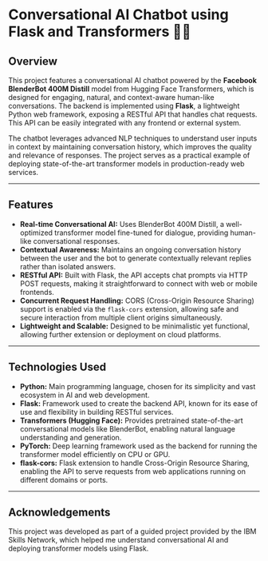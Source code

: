 # Conversational AI Chatbot using Flask and Transformers 🤖💬

## Overview  
This project features a conversational AI chatbot powered by the **Facebook BlenderBot 400M Distill** model from Hugging Face Transformers, which is designed for engaging, natural, and context-aware human-like conversations. The backend is implemented using **Flask**, a lightweight Python web framework, exposing a RESTful API that handles chat requests. This API can be easily integrated with any frontend or external system.

The chatbot leverages advanced NLP techniques to understand user inputs in context by maintaining conversation history, which improves the quality and relevance of responses. The project serves as a practical example of deploying state-of-the-art transformer models in production-ready web services.

---

## Features  
- **Real-time Conversational AI:** Uses BlenderBot 400M Distill, a well-optimized transformer model fine-tuned for dialogue, providing human-like conversational responses.  
- **Contextual Awareness:** Maintains an ongoing conversation history between the user and the bot to generate contextually relevant replies rather than isolated answers.  
- **RESTful API:** Built with Flask, the API accepts chat prompts via HTTP POST requests, making it straightforward to connect with web or mobile frontends.  
- **Concurrent Request Handling:** CORS (Cross-Origin Resource Sharing) support is enabled via the `flask-cors` extension, allowing safe and secure interaction from multiple client origins simultaneously.  
- **Lightweight and Scalable:** Designed to be minimalistic yet functional, allowing further extension or deployment on cloud platforms.

---

## Technologies Used  
- **Python:** Main programming language, chosen for its simplicity and vast ecosystem in AI and web development.  
- **Flask:** Framework used to create the backend API, known for its ease of use and flexibility in building RESTful services.  
- **Transformers (Hugging Face):** Provides pretrained state-of-the-art conversational models like BlenderBot, enabling natural language understanding and generation.  
- **PyTorch:** Deep learning framework used as the backend for running the transformer model efficiently on CPU or GPU.  
- **flask-cors:** Flask extension to handle Cross-Origin Resource Sharing, enabling the API to serve requests from web applications running on different domains or ports.

---

## Acknowledgements  
This project was developed as part of a guided project provided by the IBM Skills Network, which helped me understand conversational AI and deploying transformer models using Flask.
